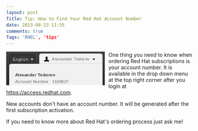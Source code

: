 ```yaml
---
layout: post
Title: Tip: How to Find Your Red Hat Account Number
date: 2013-08-23 11:55
comments: true
Tags: 'RHEL', 'tips'
---
```


<img src="/images/redhat_account_number.png" style="float:left;display:inline-block;margin-right:10px;" />

One thing you need to know when ordering Red Hat subscriptions is your
account number. It is available in the drop down menu at the top right
corner after you login at <https://access.redhat.com>.

New accounts don't have an account number. It will be generated after
the first subscription activation.

If you need to know more about Red Hat's ordering process just ask me!
